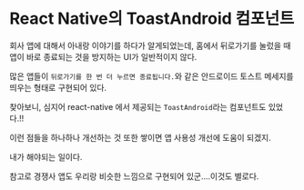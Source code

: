 # React Native의 ToastAndroid 컴포넌트

회사 앱에 대해서 아내랑 이야기를 하다가 알게되었는데, 홈에서 뒤로가기를 눌렀을 때 앱이 바로 종료되는 것을 방지하는 UI가 일반적이지 않다.

많은 앱들이 `뒤로가기를 한 번 더 누르면 종료됩니다.`와 같은 안드로이드 토스트 메세지를 띄우는 형태로 구현되어 있다.

찾아보니, 심지어 react-native 에서 제공되는 `ToastAndroid`라는 컴포넌트도 있었다.!!

이런 점들을 하나하나 개선하는 것 또한 쌓이면 앱 사용성 개선에 도움이 되겠지.

내가 해야되는 일이다.

참고로 경쟁사 앱도 우리랑 비슷한 느낌으로 구현되어 있군....이것도 별로다.
